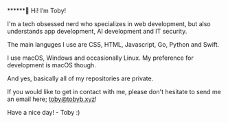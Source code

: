 ******👋 Hi! I’m Toby!

 I'm a tech obsessed nerd who specializes in web development, but also understands app development, AI development and IT security.

The main languges I use are  CSS, HTML, Javascript, Go, Python and Swift.

I use macOS, Windows and occasionally Linux. My preference for development is macOS though.

And yes, basically all of my repositories are private.

If you would like to get in contact with me, please don't hesitate to send me an email here; toby@tobyb.xyz!

Have a nice day! - Toby :)
